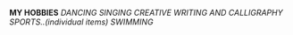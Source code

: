 __MY HOBBIES__
*DANCING*
*SINGING*
*CREATIVE WRITING AND CALLIGRAPHY*
*SPORTS..(individual items)*
*SWIMMING*
